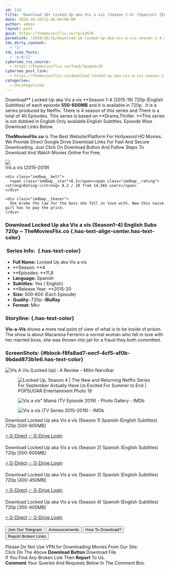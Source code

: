 ```yaml
---
id: 118
title: 'Download 18+ Locked Up aka Vis a vis (Season 1-4) (Spanish) {English Subtitles} BluRay 720p [550MB]'
date: 2020-10-16T12:46:04+00:00
author: admin
layout: post
guid: https://themoviesflix.co/?p=13676
permalink: /2020/10/16/download-18-locked-up-aka-vis-a-vis-season-1-4-spanish-english-subtitles-bluray-720p-550mb/
tdc_dirty_content:
  - "1"
tdc_icon_fonts:
  - 'a:0:{}'
cyberseo_rss_source:
  - https://themoviesflix.co/feed/?paged=10
cyberseo_post_link:
  - https://themoviesflix.co/download-locked-up-aka-vis-a-vis-season-1-4-english-720p/
categories:
  - Uncategorized
---
```

Download**&nbsp;Locked Up aka Vis a vis&nbsp;**Season 1-4 (2015-19)&nbsp;720p&nbsp;(English Subtitles) of each episode&nbsp;**550-600MB**&nbsp;and it is available in&nbsp;720p. &nbsp;It is a series produced by&nbsp;Netflix. There is 4 season of this series and There is a total of 40 Episodes. This series is based on&nbsp;**Drama,Thriller.&nbsp;**This series is not dubbed in English Only available English Subtitles. Episode Wise Download Links Below.

**TheMoviesFlix.co**&nbsp;is The Best Website/Platform For Hollywood HD Movies. We Provide Direct Google Drive Download Links For Fast And Secure Downloading. Just Click On Download Button And Follow Steps To Download And Watch Movies Online For Free.

<div class="imdbwp imdbwp--movie dark">
  <div class="imdbwp__thumb">
    <a class="imdbwp__link" target="_blank" title="Vis a vis" href="https://www.imdb.com/title/tt4524056/" rel="nofollow noopener noreferrer"><img class="imdbwp__img" src="https://m.media-amazon.com/images/M/MV5BM2MyNjFhZGYtMmI1ZC00Nzk0LWIwZjktMzMxZTk1YTQ2NWNhXkEyXkFqcGdeQXVyNDQ4NTM2ODE@._V1_SX300.jpg" /></a>
  </div>
  
  <div class="imdbwp__content">
    <div class="imdbwp__header">
      <span class="imdbwp__title">Vis a vis</span> (2015–2019)
    </div>
    
    <div class="imdbwp__belt">
      <span class="imdbwp__star">8.2</span><span class="imdbwp__rating"><strong>Rating:</strong> 8.2 / 10 from 14,565 users</span>
    </div>
    
    <div class="imdbwp__teaser">
      She broke the law for the boss she fell in love with. Now this naive girl has to pay the price.
    </div>
  </div>
</div>

### Download Locked Up aka Vis a vis (Season1-4) English Subs 720p ~ TheMoviesFlix.co {.has-text-align-center.has-text-color}

### &nbsp;Series Info:&nbsp; {.has-text-color}

  * **Full Name:**&nbsp;Locked Up aka Vis a vis
  * **Season:&nbsp;**4
  * **Episodes:&nbsp;**11,8
  * **Language:**&nbsp;Spanish
  * **Subtitles:**&nbsp;Yes ( English)
  * **Release Year:&nbsp;**2015-20
  * **Size:**&nbsp;500-600 (Each Episode)
  * **Quality:**&nbsp;720p –**BluRay**
  * **Format:**&nbsp;Mkv

### Storyline: {.has-text-color}

**Vis-a-Vis**&nbsp;shows a more real point of view of what is to be inside of prison. The show is about Macarena Ferreriro a normal woman who fell in love with her married boss, she was thrown into jail for a fraud they both committed.

### ScreenShots: {#block-f8fa8ad7-eecf-4cf5-af0b-9bdad873b1e6.has-text-color}<figure class="wp-block-image">

![Vis A Vis (Locked Up) : A Review – Mihir Narvilkar](https://mihirnarvilkar.files.wordpress.com/2020/06/untitled-design-2.png) </figure> <figure class="wp-block-image">![Locked Up, Season 4 | The New and Returning Netflix Series For September Actually Have Us Excited For Summer to End | POPSUGAR Entertainment Photo 19](https://media1.popsugar-assets.com/files/thumbor/v2tAKf6C-OvWfxeCU3OvbZ0iekc/fit-in/2048xorig/filters:format_auto-!!-:strip_icc-!!-/2019/08/27/872/n/44701584/9f45c0f423fe3f2f_Imagina_VaV_Stillframes_Ep2_S04__24_20190808-5961-2nvtyg/i/Locked-Up-Season-4.jpg)</figure> <figure class="wp-block-image">![Vis a vis" Mamá (TV Episode 2019) - Photo Gallery - IMDb](https://m.media-amazon.com/images/M/MV5BNDA3ZDU4NDUtYWU3ZS00OTY3LTgzMGMtZGM5Y2I3NGU0MTJiXkEyXkFqcGdeQXVyNDg4MjkzNDk@._V1_.jpg)</figure> <figure class="wp-block-image">![Vis a vis (TV Series 2015–2019) - IMDb](https://m.media-amazon.com/images/M/MV5BNTZmZjU4OTgtOThjZi00YTUyLWIzNmQtYzU4ZjZhZjAzYmJlXkEyXkFqcGdeQTNwaW5nZXN0._V1_.jpg)</figure> 

<p class="has-text-align-center has-text-color has-medium-font-size">
  Download Locked Up aka Vis a vis (Season 1) Spanish (English Subtitles) 720p [500-600MB]
</p>

<p class="has-text-align-center">
  <a class="maxbutton-13 maxbutton maxbutton-g-direct-1" target="_blank" title="tooltip" rel="nofollow noopener noreferrer" href="https://coinquint.com/a13552/"><span class="mb-text">⚡️ G-Direct</span></a> <a class="maxbutton-14 maxbutton maxbutton-g-drive" target="_blank" title="tooltip" rel="nofollow noopener noreferrer" href="https://coinquint.com/a13559/"><span class="mb-text">✅ G-Drive Login</span></a>
</p>

<p class="has-text-align-center has-text-color has-medium-font-size">
  Download Locked Up aka Vis a vis (Season 2) Spanish (English Subtitles) 720p [500-600MB]
</p>

<p class="has-text-align-center">
  <a class="maxbutton-13 maxbutton maxbutton-g-direct-1" target="_blank" title="tooltip" rel="nofollow noopener noreferrer" href="https://coinquint.com/a13602/"><span class="mb-text">⚡️ G-Direct</span></a> <a class="maxbutton-14 maxbutton maxbutton-g-drive" target="_blank" title="tooltip" rel="nofollow noopener noreferrer" href="https://coinquint.com/a13600/"><span class="mb-text">✅ G-Drive Login</span></a>
</p>

<p class="has-text-align-center has-text-color has-medium-font-size">
  Download Locked Up aka Vis a vis (Season 3) Spanish (English Subtitles) 720p [400-450MB]
</p>

<p class="has-text-align-center">
  <a class="maxbutton-13 maxbutton maxbutton-g-direct-1" target="_blank" title="tooltip" rel="nofollow noopener noreferrer" href="https://coinquint.com/a13605/"><span class="mb-text">⚡️ G-Direct</span></a> <a class="maxbutton-14 maxbutton maxbutton-g-drive" target="_blank" title="tooltip" rel="nofollow noopener noreferrer" href="https://coinquint.com/a13610/"><span class="mb-text">✅ G-Drive Login</span></a>
</p>

<p class="has-text-align-center has-text-color has-medium-font-size">
  Download Locked Up aka Vis a vis (Season 4) Spanish (English Subtitles) 720p [350-400MB]
</p>

<p class="has-text-align-center">
  <a class="maxbutton-13 maxbutton maxbutton-g-direct-1" target="_blank" title="tooltip" rel="nofollow noopener noreferrer" href="https://coinquint.com/a13612/"><span class="mb-text">⚡️ G-Direct</span></a> <a class="maxbutton-14 maxbutton maxbutton-g-drive" target="_blank" title="tooltip" rel="nofollow noopener noreferrer" href="https://coinquint.com/a13615/"><span class="mb-text">✅ G-Drive Login</span></a>
</p>

<a href="https://t.me/themoviesflixcom" target="_blank" data-wpel-link="external" rel="nofollow external noopener noreferrer"><button class="button button5">Join Our Telegram</button></a> <a href="https://themoviesflix.co/download-locked-up-aka-vis-a-vis-season-1-4-english-720p/#" target="_blank" data-wpel-link="external" rel="nofollow external noopener noreferrer"><button class="button button5">Announcements</button></a> <a href="https://themoviesflix.com/how-to-download/" target="_blank" data-wpel-link="external" rel="nofollow external noopener noreferrer"><button class="button button5">How To Download?</button></a> <a href="https://themoviesflix.co/download-locked-up-aka-vis-a-vis-season-1-4-english-720p/#" target="_blank" data-wpel-link="external" rel="nofollow external noopener noreferrer"><button class="button button5">Report Broken Links</button></a> 

<div class="alert alert-danger">
  Please Do Not Use VPN for Downloading Movies From Our Site.
</div>

<div class="alert alert-success">
  Click On The Above <strong>Download Button</strong> Download File.
</div>

<div class="alert alert-warning">
  If You Find Any Broken Link Then <strong>Report</strong> To Us.
</div>

<div class="alert alert-info">
  <strong>Comment</strong> Your Queries And Requests Below In The Comment Box.
</div>